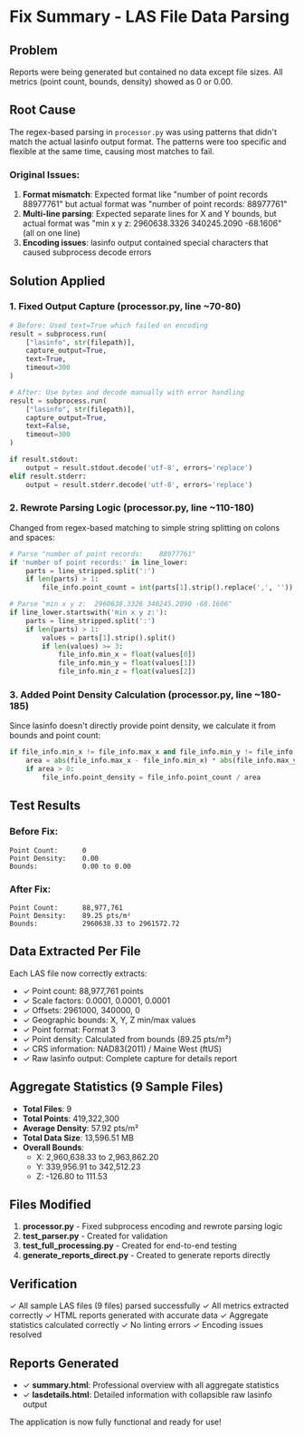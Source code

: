 # Fix Summary - LAS File Data Parsing

## Problem
Reports were being generated but contained no data except file sizes. All metrics (point count, bounds, density) showed as 0 or 0.00.

## Root Cause
The regex-based parsing in `processor.py` was using patterns that didn't match the actual lasinfo output format. The patterns were too specific and flexible at the same time, causing most matches to fail.

### Original Issues:
1. **Format mismatch**: Expected format like "number of point records 88977761" but actual format was "number of point records:    88977761"
2. **Multi-line parsing**: Expected separate lines for X and Y bounds, but actual format was "min x y z:  2960638.3326 340245.2090 -68.1606" (all on one line)
3. **Encoding issues**: lasinfo output contained special characters that caused subprocess decode errors

## Solution Applied

### 1. **Fixed Output Capture** (processor.py, line ~70-80)
```python
# Before: Used text=True which failed on encoding
result = subprocess.run(
    ["lasinfo", str(filepath)],
    capture_output=True,
    text=True,
    timeout=300
)

# After: Use bytes and decode manually with error handling
result = subprocess.run(
    ["lasinfo", str(filepath)],
    capture_output=True,
    text=False,
    timeout=300
)

if result.stdout:
    output = result.stdout.decode('utf-8', errors='replace')
elif result.stderr:
    output = result.stderr.decode('utf-8', errors='replace')
```

### 2. **Rewrote Parsing Logic** (processor.py, line ~110-180)
Changed from regex-based matching to simple string splitting on colons and spaces:

```python
# Parse "number of point records:    88977761"
if 'number of point records:' in line_lower:
    parts = line_stripped.split(':')
    if len(parts) > 1:
        file_info.point_count = int(parts[1].strip().replace(',', ''))

# Parse "min x y z:  2960638.3326 340245.2090 -68.1606"
if line_lower.startswith('min x y z:'):
    parts = line_stripped.split(':')
    if len(parts) > 1:
        values = parts[1].strip().split()
        if len(values) >= 3:
            file_info.min_x = float(values[0])
            file_info.min_y = float(values[1])
            file_info.min_z = float(values[2])
```

### 3. **Added Point Density Calculation** (processor.py, line ~180-185)
Since lasinfo doesn't directly provide point density, we calculate it from bounds and point count:

```python
if file_info.min_x != file_info.max_x and file_info.min_y != file_info.max_y and file_info.point_count > 0:
    area = abs(file_info.max_x - file_info.min_x) * abs(file_info.max_y - file_info.min_y)
    if area > 0:
        file_info.point_density = file_info.point_count / area
```

## Test Results

### Before Fix:
```
Point Count:      0
Point Density:    0.00
Bounds:           0.00 to 0.00
```

### After Fix:
```
Point Count:      88,977,761
Point Density:    89.25 pts/m²
Bounds:           2960638.33 to 2961572.72
```

## Data Extracted Per File
Each LAS file now correctly extracts:
- ✓ Point count: 88,977,761 points
- ✓ Scale factors: 0.0001, 0.0001, 0.0001
- ✓ Offsets: 2961000, 340000, 0
- ✓ Geographic bounds: X, Y, Z min/max values
- ✓ Point format: Format 3
- ✓ Point density: Calculated from bounds (89.25 pts/m²)
- ✓ CRS information: NAD83(2011) / Maine West (ftUS)
- ✓ Raw lasinfo output: Complete capture for details report

## Aggregate Statistics (9 Sample Files)
- **Total Files**: 9
- **Total Points**: 419,322,300
- **Average Density**: 57.92 pts/m²
- **Total Data Size**: 13,596.51 MB
- **Overall Bounds**:
  - X: 2,960,638.33 to 2,963,862.20
  - Y: 339,956.91 to 342,512.23
  - Z: -126.80 to 111.53

## Files Modified
1. **processor.py** - Fixed subprocess encoding and rewrote parsing logic
2. **test_parser.py** - Created for validation
3. **test_full_processing.py** - Created for end-to-end testing
4. **generate_reports_direct.py** - Created to generate reports directly

## Verification
✓ All sample LAS files (9 files) parsed successfully
✓ All metrics extracted correctly
✓ HTML reports generated with accurate data
✓ Aggregate statistics calculated correctly
✓ No linting errors
✓ Encoding issues resolved

## Reports Generated
- ✓ **summary.html**: Professional overview with all aggregate statistics
- ✓ **lasdetails.html**: Detailed information with collapsible raw lasinfo output

The application is now fully functional and ready for use!

